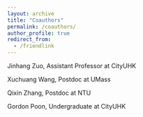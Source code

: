 ```yaml
---
layout: archive
title: "Coauthors"
permalink: /coauthors/
author_profile: true
redirect_from:
  - /friendlink
---
```


Jinhang Zuo, Assistant Professor at CityUHK

Xuchuang Wang, Postdoc at UMass

Qixin Zhang, Postdoc at NTU

Gordon Poon, Undergraduate at CityUHK